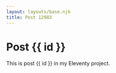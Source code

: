 ```yaml
---
layout: layouts/base.njk
title: Post 12983
---
```


# Post {{ id }}

This is post {{ id }} in my Eleventy project.
